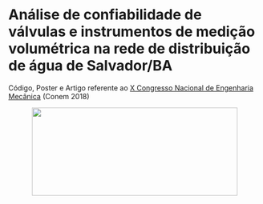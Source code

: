 # Análise de confiabilidade de válvulas e instrumentos de medição volumétrica na rede de distribuição de água de Salvador/BA
Código, Poster e Artigo referente ao [X Congresso Nacional de Engenharia Mecânica](https://eventos.abcm.org.br/conem2018/) (Conem 2018)

<p align="center">
  <img width="410" height="176" src="https://eventos.abcm.org.br/conem2018/content/uploads/2016/12/logo-1.png">
</p>
